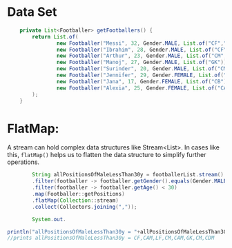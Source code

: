 # Data Set

```java
    private List<Footballer> getFootballers() {
        return List.of(
                new Footballer("Messi", 32, Gender.MALE, List.of("CF","CAM", "RF")),
                new Footballer("Ibrahim", 28, Gender.MALE, List.of("CF", "CAM", "LF")),
                new Footballer("Arthur", 23, Gender.MALE, List.of("CM", "CAM")),
                new Footballer("Manoj", 27, Gender.MALE, List.of("GK")),
                new Footballer("Surinder", 20, Gender.MALE, List.of("CM", "CDM")),
                new Footballer("Jennifer", 29, Gender.FEMALE, List.of("CF", "CAM")),
                new Footballer("Jana", 17, Gender.FEMALE, List.of("CB")),
                new Footballer("Alexia", 25, Gender.FEMALE, List.of("CAM", "RF", "LF"))
        );
    }
```

# FlatMap:

A stream can hold complex data structures like Stream<List<String>>. In cases like this, `flatMap()` helps us to flatten
the data structure to simplify further operations.

```java
        String allPositionsOfMaleLessThan30y = footballerList.stream()
        .filter(footballer -> footballer.getGender().equals(Gender.MALE))
        .filter(footballer -> footballer.getAge() < 30)
        .map(Footballer::getPositions)
        .flatMap(Collection::stream)
        .collect(Collectors.joining(","));

        System.out.

println("allPositionsOfMaleLessThan30y = "+allPositionsOfMaleLessThan30y);
//prints allPositionsOfMaleLessThan30y = CF,CAM,LF,CM,CAM,GK,CM,CDM
```